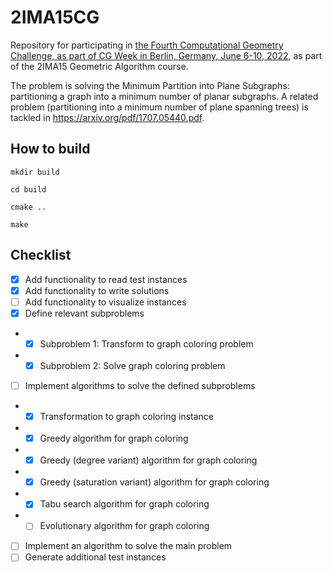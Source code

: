 # 2IMA15CG

Repository for participating in [the Fourth Computational Geometry Challenge, as part of CG Week in 
Berlin, Germany, June 6-10, 2022](https://cgshop.ibr.cs.tu-bs.de/competition/cg-shop-2022/), as part 
of the 2IMA15 Geometric Algorithm course.

The problem is solving the Minimum Partition into Plane Subgraphs: partitioning a graph into a minimum number of planar subgraphs. A related problem (partitioning into a minimum number of plane spanning trees) is tackled in https://arxiv.org/pdf/1707.05440.pdf.

## How to build

`mkdir build`

`cd build`

`cmake ..`

`make`


## Checklist

- [x] Add functionality to read test instances
- [x] Add functionality to write solutions
- [ ] Add functionality to visualize instances
- [x] Define relevant subproblems
- - [x] Subproblem 1: Transform to graph coloring problem
- - [x] Subproblem 2: Solve graph coloring problem
- [ ] Implement algorithms to solve the defined subproblems 
- - [x] Transformation to graph coloring instance
- - [x] Greedy algorithm for graph coloring
- - [x] Greedy (degree variant) algorithm for graph coloring
- - [x] Greedy (saturation variant) algorithm for graph coloring
- - [x] Tabu search algorithm for graph coloring
- - [ ] Evolutionary algorithm for graph coloring
- [ ] Implement an algorithm to solve the main problem
- [ ] Generate additional test instances
